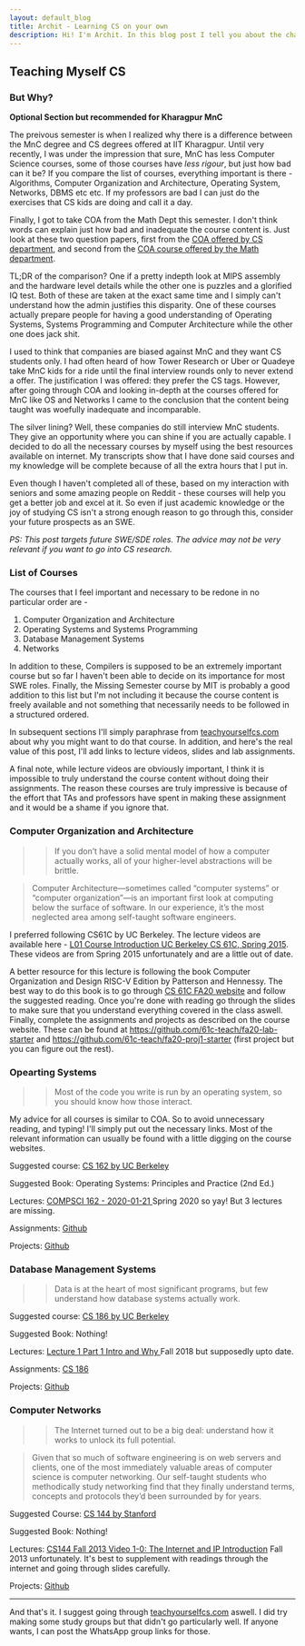 ```yaml
---
layout: default_blog
title: Archit - Learning CS on your own
description: Hi! I'm Archit. In this blog post I tell you about the challenges I had to face in my degree plan and how I'm trying to resolve those by studying important computer science topics on my own.
---
```


## Teaching Myself CS

### But Why?

**Optional Section but recommended for Kharagpur MnC**

The preivous semester is when I realized why there is a difference between the MnC degree and CS degrees offered at IIT Kharagpur. Until very recently, I was under the impression that sure, MnC has less Computer Science courses, some of those courses have _less rigour_, but just how bad can it be? If you compare the list of courses, everything important is there - Algorithms, Computer Organization and Architecture, Operating System, Networks, DBMS etc etc. If my professors are bad I can just do the exercises that CS kids are doing and call it a day.

Finally, I got to take COA from the Math Dept this semester. I don't think words can explain just how bad and inadequate the course content is. Just look at these two question papers, first from the [COA offered by CS department](http://www.library.iitkgp.ac.in/pages/SemQuestionWiki/images/2/21/CS31007_Computer_Organization_and_Architecture_MA_2016.pdf), and second from the [COA course offered by the Math department](https://static.metakgp.org/peqp/2016/Mid-Autumn%20Semester/Math/MA31009_Comp.%20Org%20&%20Arch._(Autumn%20Sem%20Exam%202016).pdf).

TL;DR of the comparison? One if a pretty indepth look at MIPS assembly and the hardware level details while the other one is puzzles and a glorified IQ test. Both of these are taken at the exact same time and I simply can't understand how the admin justifies this disparity. One of these courses actually prepare people for having a good understanding of Operating Systems, Systems Programming and Computer Architecture while the other one does jack shit. 

I used to think that companies are biased against MnC and they want CS students only. I had often heard of how Tower Research or Uber or Quadeye take MnC kids for a ride until the final interview rounds only to never extend a offer. The justification I was offered: they prefer the CS tags. However, after going through COA and looking in-depth at the courses offered for MnC like OS and Networks I came to the conclusion that the content being taught was woefully inadequate and incomparable. 

The silver lining? Well, these companies do still interview MnC students. They give an opportunity where you can shine if you are actually capable. I decided to do all the necessary courses by myself using the best resources available on internet. My transcripts show that I have done said courses and my knowledge will be complete because of all the extra hours that I put in. 

Even though I haven't completed all of these, based on my interaction with seniors and some amazing people on Reddit - these courses will help you get a better job and excel at it. So even if just academic knowledge or the joy of studying CS isn't a strong enough reason to go through this, consider your future prospects as an SWE.

_PS: This post targets future SWE/SDE roles. The advice may not be very relevant if you want to go into CS research._

### List of Courses

The courses that I feel important and necessary to be redone in no particular order are -

 1. Computer Organization and Architecture
 2. Operating Systems and Systems Programming
 3. Database Management Systems
 4. Networks

In addition to these, Compilers is supposed to be an extremely important course but so far I haven't been able to decide on its importance for most SWE roles. Finally, the Missing Semester course by MIT is probably a good addition to this list but I'm not including it because the course content is freely available and not something that necessarily needs to be followed in a structured ordered. 

In subsequent sections I'll simply paraphrase from [teachyourselfcs.com](https://teachyourselfcs.com) about why you might want to do that course. In addition, and here's the real value of this post, I'll add links to lecture videos, slides and lab assignments. 

A final note, while lecture videos are obviously important, I think it is impossible to truly understand the course content without doing their assignments. The reason these courses are truly impressive is because of the effort that TAs and professors have spent in making these assignment and it would be a shame if you ignore that. 

### Computer Organization and Architecture

>> If you don’t have a solid mental model of how a computer actually works, all of your higher-level abstractions will be brittle.	

> Computer Architecture—sometimes called “computer systems” or “computer organization”—is an important first look at computing below the surface of software. In our experience, it’s the most neglected area among self-taught software engineers.

I preferred following CS61C by UC Berkeley. The lecture videos are available here - [L01 Course Introduction UC Berkeley CS 61C, Spring 2015](https://www.youtube.com/watch?v=9y_sUqHeyy8&list=PLhMnuBfGeCDM8pXLpqib90mDFJI-e1lpk&ab_channel=SatyakiranDuggina). These videos are from Spring 2015 unfortunately and are a little out of date.

A better resource for this lecture is following the book Computer Organization and Design RISC-V Edition by Patterson and Hennessy. The best way to do this book is to go through [CS 61C FA20 website](https://cs61c.org/fa20/) and follow the suggested reading. Once you're done with reading go through the slides to make sure that you understand everything covered in the class aswell. Finally, complete the assignments and projects as described on the course website. These can be found at https://github.com/61c-teach/fa20-lab-starter and https://github.com/61c-teach/fa20-proj1-starter (first project but you can figure out the rest).

### Opearting Systems

>> Most of the code you write is run by an operating system, so you should know how those interact.	

My advice for all courses is similar to COA. So to avoid unnecessary reading, and typing! I'll simply put out the necessary links. Most of the relevant information can usually be found with a little digging on the course websites.

Suggested course: [CS 162 by UC Berkeley](https://cs162.org/)

Suggested Book: Operating Systems: Principles and Practice (2nd Ed.)

Lectures: [COMPSCI 162 - 2020-01-21
](https://www.youtube.com/watch?v=itfEcA3TXq4&list=PLIMsSuI81pxq7c91oQMpmXgmGICbuDA_c&ab_channel=WebcastDepartmental) Spring 2020 so yay! But 3 lectures are missing.

Assignments: [Github](https://github.com/Berkeley-CS162/student0)

Projects: [Github](https://github.com/Berkeley-CS162/group0)

### Database Management Systems

>> Data is at the heart of most significant programs, but few understand how database systems actually work.	

Suggested course: [CS 186 by UC Berkeley](https://cs186berkeley.net/)

Suggested Book: Nothing!

Lectures: [Lecture 1 Part 1 Intro and Why
](https://www.youtube.com/watch?v=j-iq40QBJy8&list=PLYp4IGUhNFmw8USiYMJvCUjZe79fvyYge&ab_channel=CS186Berkeley) Fall 2018 but supposedly upto date.

Assignments: [CS 186](https://cs186berkeley.net/) 

Projects: [Github](https://github.com/berkeley-cs186/fa20-moocbase )

### Computer Networks

>> The Internet turned out to be a big deal: understand how it works to unlock its full potential.	

> Given that so much of software engineering is on web servers and clients, one of the most immediately valuable areas of computer science is computer networking. Our self-taught students who methodically study networking find that they finally understand terms, concepts and protocols they’d been surrounded by for years.



Suggested Course: [CS 144 by Stanford](https://cs144.github.io/)

Suggested Book: Nothing! 

Lectures: [CS144 Fall 2013 Video 1-0: The Internet and IP Introduction](https://www.youtube.com/watch?v=-nciJGUPyAM&list=PLEAYkSg4uSQ2dr0XO_Nwa5OcdEcaaELSG&index=1&ab_channel=PhilipLevis) Fall 2013 unfortunately. It's best to supplement with readings through the internet and going through slides carefully.

Projects: [Github](https://github.com/CS144/sponge)

---

And that's it. I suggest going through [teachyourselfcs.com](https://teachyourselfcs.com) aswell. I did try making some study groups but that didn't go particularly well. If anyone wants, I can post the WhatsApp group links for those. 